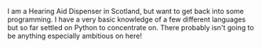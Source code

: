 I am a Hearing Aid Dispenser in Scotland, but want to get back into some programming. I have a very basic knowledge of a few different languages but so far settled on Python to concentrate on. There probably isn't going to be anything especially ambitious on here! 
